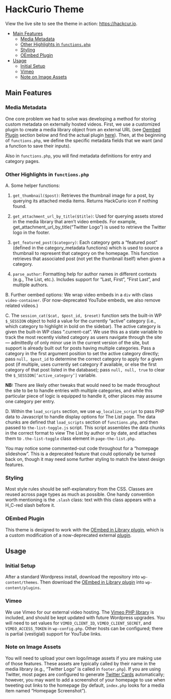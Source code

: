 # HackCurio Theme

View the live site to see the theme in action: https://hackcur.io.

- [Main Features](#main-features)
  * [Media Metadata](#media-metadata)
  * [Other Highlights in `functions.php`](#other-highlights-in--functionsphp-)
  * [Styling](#styling)
  * [OEmbed Plugin](#oembed-plugin)
- [Usage](#usage)
  * [Initial Setup](#initial-setup)
  * [Vimeo](#vimeo)
  * [Note on Image Assets](#note-on-image-assets)

## Main Features

### Media Metadata
One core problem we had to solve was developing a method for storing custom metadata on externally hosted videos. First, we use a customized plugin to create a media library object from an external URL (see [Oembed Plugin]((#oembed-plugin)) section below and find the actual plugin [here](https://github.com/hackcurio/oembed_in_library)). Then, at the beginning of `functions.php`, we define the specific metadata fields that we want (and a function to save their inputs).

Also in `functions.php`, you will find metadata definitions for entry and category pages. 

### Other Highlights in `functions.php`
A. Some helper functions: 

1. `get_thumbnail($post)`: Retrieves the thumbnail image for a post, by querying its attached media items. Returns HackCurio icon if nothing found. 

2. `get_attachment_url_by_title($title)`: Used for querying assets stored in the media library that aren’t video embeds. For example, get_attachment_url_by_title(“Twitter Logo”) is used to retrieve the Twitter logo in the footer. 

3. `get_featured_post($category)`: Each category gets a “featured post” (defined in the category_metadata functions) which is used to source a thumbnail to represent that category on the homepage. This function retrieves that associated post (not yet the thumbnail itself) when given a category. 

4. `parse_author`: Formatting help for author names in different contexts (e.g., The List, etc.). Includes support for “Last, First”, “First Last”, and multiple authors. 

B. Further oembed options: We wrap video embeds in a `div` with class `video-container`. (For now-deprecated YouTube embeds, we also remove related videos.)

C. The `session_cat($cat, $post_id, $reset)` function sets the built-in WP `$_SESSION` object to hold a value for the currently “active” category (i.e., which category to highlight in bold on the sidebar). The active category is given the built-in WP class “.current-cat”. We use this as a state variable to track the most recently visited category as users navigate through the site — admittedly of only minor use in the current version of the site, but support is already built out for posts having multiple categories. Pass a category in the first argument position to set the active category directly; pass `null, $post_id` to determine the correct category to apply for a given post (if multiple, uses currently set category if available, or else the first category of that post listed in the database); pass `null, null, true` to clear the `$_SESSION[‘active_category’]` variable. 

**NB:** There are likely other tweaks that would need to be made throughout the site to be to handle entries with multiple categories, and while this particular piece of logic is equipped to handle it, other places may assume one category per entry. 

D. Within the `load_scripts` section, we use `wp_localize_script` to pass PHP data to Javascript to handle display options for The List page. The data chunks are defined that `load_scripts` section of `functions.php`, and then passed to `the-list-toggle.js` script. This script assembles the data chunks in the correct format to view The List by author or by date, and attaches them to `.the-list-toggle` class element in `page-the-list.php`. 

You may notice some commented-out code throughout for a “homepage slideshow”. This is a deprecated feature that could optionally be turned back on, though it may need some further styling to match the latest design features. 

### Styling
Most style rules should be self-explanatory from the CSS. Classes are reused across page types as much as possible. One handy convention worth mentioning is the `.slash` class: text with this class appears with a H_C-red slash before it. 

### OEmbed Plugin
This theme is designed to work with the [OEmbed in Library plugin](https://github.com/hackcurio/oembed_in_library), which is a custom modification of a now-deprecated external [plugin](https://wordpress.org/plugins/oembed-in-library/).

## Usage
### Initial Setup
After a standard Wordpress install, download the repository into `wp-content/themes`. Then download the [OEmbed in Library plugin](https://github.com/hackcurio/oembed_in_library) into `wp-content/plugins`.

### Vimeo
We use Vimeo for our external video hosting. The [Vimeo PHP library](https://github.com/vimeo/vimeo.php) is included, and should be kept updated with future Wordpress upgrades. You will need to set values for `VIMEO_CLIENT_ID`, `VIMEO_CLIENT_SECRET`, and `VIMEO_ACCESS_TOKEN` in `wp-config.php`. Other hosts can be configured; there is partial (vestigial) support for YouTube links.

### Note on Image Assets
You will need to upload your own logo/image assets if you are making use of those features. These assets are typically called by their name in the media library (e.g., “Twitter Logo” is called in `footer.php`). If you are using Twitter, most pages are configured to generate [Twitter Cards](https://developer.twitter.com/en/docs/tweets/optimize-with-cards/guides/getting-started) automatically; however, you may want to add a screenshot of your homepage to use when tweeting out links to the homepage (by default, `index.php` looks for a media item named “Homepage Screenshot”).
